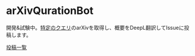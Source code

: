 # arXivQurationBot
開発&試験中。[特定のクエリ](https://github.com/arXivQuration/arXivQurationBot/blob/main/arxiv_bot.py#L71)のarXivを取得し、概要をDeepL翻訳してIssueに投稿します。

[投稿一覧](https://github.com/arXivQuration/arXivQurationBot/issues)
